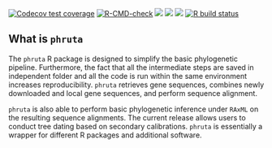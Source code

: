   <!-- badges: start -->
  [![Codecov test coverage](https://codecov.io/gh/cromanpa94/phruta/branch/main/graph/badge.svg)](https://codecov.io/gh/cromanpa94/phruta?branch=main)
  [![R-CMD-check](https://github.com/cromanpa94/phruta/workflows/R-CMD-check/badge.svg)](https://github.com/cromanpa94/phruta/actions)
  [![](https://img.shields.io/badge/lifecycle-experimental-blue.svg)](https://lifecycle.r-lib.org/articles/stages.html#experimental)
  [![](https://travis-ci.org/cromanpa94/phruta.svg?branch=main)](https://travis-ci.org/cromanpa94/phruta)
  [![](https://img.shields.io/github/languages/code-size/cromanpa94/phruta.svg)](https://github.com/cromanpa94/phruta)
  [![R build status](https://github.com/cromanpa94/phruta/workflows/R-CMD-check/badge.svg)](https://github.com/cromanpa94/phruta/actions)
  <!-- badges: end -->

## What is `phruta`

The `phruta` R package is designed to simplify the basic phylogenetic pipeline. Furthermore, the fact that all the intermediate steps are saved in independent folder and all the code is run within the same environment increases reproducibility. `phruta` retrieves gene sequences, combines newly downloaded and local gene sequences, and perform sequence alignment. 

`phruta` is also able to perform basic phylogenetic inference under `RAxML` on the resulting sequence alignments. The current release allows users to conduct tree dating based on secondary calibrations. `phruta` is essentially a wrapper for different R packages and additional software.
